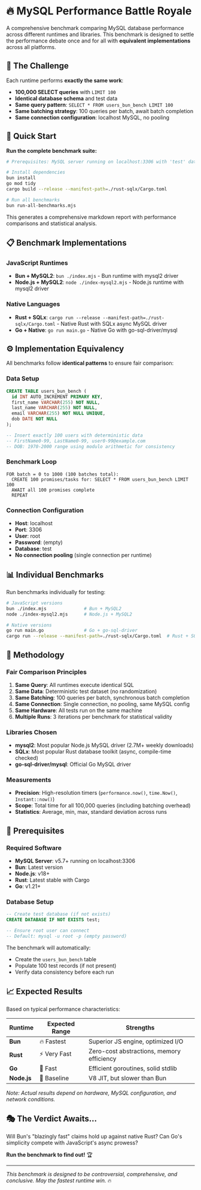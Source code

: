 # 🔥 MySQL Performance Battle Royale

A comprehensive benchmark comparing MySQL database performance across different runtimes and libraries. This benchmark is designed to settle the performance debate once and for all with **equivalent implementations** across all platforms.

## 🎯 The Challenge

Each runtime performs **exactly the same work**:
- **100,000 SELECT queries** with `LIMIT 100` 
- **Identical database schema** and test data
- **Same query pattern**: `SELECT * FROM users_bun_bench LIMIT 100`
- **Same batching strategy**: 100 queries per batch, await batch completion
- **Same connection configuration**: localhost MySQL, no pooling

## 🚀 Quick Start

**Run the complete benchmark suite:**
```bash
# Prerequisites: MySQL server running on localhost:3306 with 'test' database

# Install dependencies 
bun install
go mod tidy
cargo build --release --manifest-path=./rust-sqlx/Cargo.toml

# Run all benchmarks
bun run-all-benchmarks.mjs
```

This generates a comprehensive markdown report with performance comparisons and statistical analysis.

## 📋 Benchmark Implementations

### JavaScript Runtimes
- **Bun + MySQL2**: `bun ./index.mjs` - Bun runtime with mysql2 driver
- **Node.js + MySQL2**: `node ./index-mysql2.mjs` - Node.js runtime with mysql2 driver

### Native Languages  
- **Rust + SQLx**: `cargo run --release --manifest-path=./rust-sqlx/Cargo.toml` - Native Rust with SQLx async MySQL driver
- **Go + Native**: `go run main.go` - Native Go with go-sql-driver/mysql

## ⚙️ Implementation Equivalency

All benchmarks follow **identical patterns** to ensure fair comparison:

### Data Setup
```sql
CREATE TABLE users_bun_bench (
  id INT AUTO_INCREMENT PRIMARY KEY,
  first_name VARCHAR(255) NOT NULL,
  last_name VARCHAR(255) NOT NULL, 
  email VARCHAR(255) NOT NULL UNIQUE,
  dob DATE NOT NULL
);

-- Insert exactly 100 users with deterministic data
-- FirstName0-99, LastName0-99, user0-99@example.com
-- DOB: 1970-2000 range using modulo arithmetic for consistency
```

### Benchmark Loop
```
FOR batch = 0 to 1000 (100 batches total):
  CREATE 100 promises/tasks for: SELECT * FROM users_bun_bench LIMIT 100  
  AWAIT all 100 promises complete
  REPEAT
```

### Connection Configuration
- **Host**: localhost
- **Port**: 3306  
- **User**: root
- **Password**: (empty)
- **Database**: test
- **No connection pooling** (single connection per runtime)

## 📊 Individual Benchmarks

Run benchmarks individually for testing:

```bash
# JavaScript versions
bun ./index.mjs              # Bun + MySQL2
node ./index-mysql2.mjs      # Node.js + MySQL2

# Native versions  
go run main.go               # Go + go-sql-driver
cargo run --release --manifest-path=./rust-sqlx/Cargo.toml  # Rust + SQLx
```

## 🧪 Methodology

### Fair Comparison Principles
1. **Same Query**: All runtimes execute identical SQL
2. **Same Data**: Deterministic test dataset (no randomization)  
3. **Same Batching**: 100 queries per batch, synchronous batch completion
4. **Same Connection**: Single connection, no pooling, same MySQL config
5. **Same Hardware**: All tests run on the same machine
6. **Multiple Runs**: 3 iterations per benchmark for statistical validity

### Libraries Chosen
- **mysql2**: Most popular Node.js MySQL driver (2.7M+ weekly downloads)
- **SQLx**: Most popular Rust database toolkit (async, compile-time checked)
- **go-sql-driver/mysql**: Official Go MySQL driver

### Measurements
- **Precision**: High-resolution timers (`performance.now()`, `time.Now()`, `Instant::now()`)
- **Scope**: Total time for all 100,000 queries (including batching overhead)
- **Statistics**: Average, min, max, standard deviation across runs

## 🔧 Prerequisites

### Required Software
- **MySQL Server**: v5.7+ running on localhost:3306
- **Bun**: Latest version
- **Node.js**: v18+
- **Rust**: Latest stable with Cargo  
- **Go**: v1.21+

### Database Setup
```sql
-- Create test database (if not exists)
CREATE DATABASE IF NOT EXISTS test;

-- Ensure root user can connect
-- Default: mysql -u root -p (empty password)
```

The benchmark will automatically:
- Create the `users_bun_bench` table
- Populate 100 test records (if not present)
- Verify data consistency before each run

## 📈 Expected Results

Based on typical performance characteristics:

| Runtime | Expected Range | Strengths |
|---------|----------------|-----------|
| **Bun** | 🔥 Fastest | Superior JS engine, optimized I/O |
| **Rust** | ⚡ Very Fast | Zero-cost abstractions, memory efficiency |
| **Go** | 🏃 Fast | Efficient goroutines, solid stdlib |
| **Node.js** | 🐌 Baseline | V8 JIT, but slower than Bun |

*Note: Actual results depend on hardware, MySQL configuration, and network conditions.*

## 🎭 The Verdict Awaits...

Will Bun's "blazingly fast" claims hold up against native Rust? Can Go's simplicity compete with JavaScript's async prowess? 

**Run the benchmark to find out!** 🏆

---

*This benchmark is designed to be controversial, comprehensive, and conclusive. May the fastest runtime win.* 🔥
